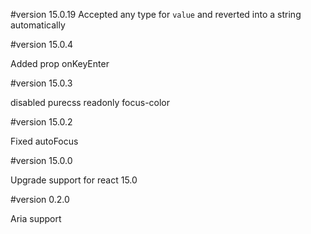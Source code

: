 #version 15.0.19
Accepted any type for `value` and reverted into a string automatically

#version 15.0.4

Added prop onKeyEnter

#version 15.0.3

disabled purecss readonly focus-color

#version 15.0.2

Fixed autoFocus

#version 15.0.0

Upgrade support for react 15.0

#version 0.2.0

Aria support